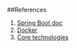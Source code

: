 ##References
1. [Spring Boot doc](https://docs.spring.io/spring-boot/docs/current/reference/htmlsingle/#boot-features-external-config-application-property-files)
2. [Docker](https://spring.io/guides/topicals/spring-boot-docker/)
1. [Core technologies](https://docs.spring.io/spring/docs/current/spring-framework-reference/core.html#beans-scanning-index)
